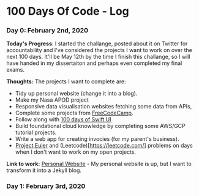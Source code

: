 # 100 Days Of Code - Log

### Day 0: February 2nd, 2020

**Today's Progress**: I started the challange, posted about it on Twitter for accountability and I've considered the projects I want to work on over the next 100 days. It'll be May 12th by the time I finish this challange, so I will have handed in my dissertaiton and perhaps even completed my final exams. 

**Thoughts:** The projects I want to complete are: 

- Tidy up personal website (change it into a blog). 
- Make my Nasa APOD project
- Responsive data visualisation websites fetching some data from APIs,
- Complete some projects from [FreeCodeCamp](https://www.freecodecamp.org/learn/). 
- Follow along with [100 days of Swift UI](https://www.hackingwithswift.com/100/swiftui)
- Build foundational cloud knowledge by completing some AWS/GCP tutorial projects.
- Write a web app for creating invocies (for my parent's business).
- [Project Euler](https://projecteuler.net/) and (Leetcode)[https://leetcode.com/] problems on days when I don't want to work on my open projects.

**Link to work:** [Personal Website](http://www.elliotalker.com) - My personal website is up, but I want to transform it into a Jekyll blog. 

### Day 1: February 3rd, 2020
